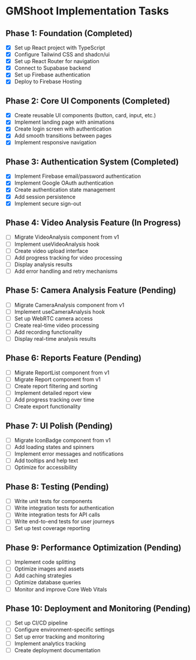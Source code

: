 # GMShoot Implementation Tasks

## Phase 1: Foundation (Completed)
- [x] Set up React project with TypeScript
- [x] Configure Tailwind CSS and shadcn/ui
- [x] Set up React Router for navigation
- [x] Connect to Supabase backend
- [x] Set up Firebase authentication
- [x] Deploy to Firebase Hosting

## Phase 2: Core UI Components (Completed)
- [x] Create reusable UI components (button, card, input, etc.)
- [x] Implement landing page with animations
- [x] Create login screen with authentication
- [x] Add smooth transitions between pages
- [x] Implement responsive navigation

## Phase 3: Authentication System (Completed)
- [x] Implement Firebase email/password authentication
- [x] Implement Google OAuth authentication
- [x] Create authentication state management
- [x] Add session persistence
- [x] Implement secure sign-out

## Phase 4: Video Analysis Feature (In Progress)
- [ ] Migrate VideoAnalysis component from v1
- [ ] Implement useVideoAnalysis hook
- [ ] Create video upload interface
- [ ] Add progress tracking for video processing
- [ ] Display analysis results
- [ ] Add error handling and retry mechanisms

## Phase 5: Camera Analysis Feature (Pending)
- [ ] Migrate CameraAnalysis component from v1
- [ ] Implement useCameraAnalysis hook
- [ ] Set up WebRTC camera access
- [ ] Create real-time video processing
- [ ] Add recording functionality
- [ ] Display real-time analysis results

## Phase 6: Reports Feature (Pending)
- [ ] Migrate ReportList component from v1
- [ ] Migrate Report component from v1
- [ ] Create report filtering and sorting
- [ ] Implement detailed report view
- [ ] Add progress tracking over time
- [ ] Create export functionality

## Phase 7: UI Polish (Pending)
- [ ] Migrate IconBadge component from v1
- [ ] Add loading states and spinners
- [ ] Implement error messages and notifications
- [ ] Add tooltips and help text
- [ ] Optimize for accessibility

## Phase 8: Testing (Pending)
- [ ] Write unit tests for components
- [ ] Write integration tests for authentication
- [ ] Write integration tests for API calls
- [ ] Write end-to-end tests for user journeys
- [ ] Set up test coverage reporting

## Phase 9: Performance Optimization (Pending)
- [ ] Implement code splitting
- [ ] Optimize images and assets
- [ ] Add caching strategies
- [ ] Optimize database queries
- [ ] Monitor and improve Core Web Vitals

## Phase 10: Deployment and Monitoring (Pending)
- [ ] Set up CI/CD pipeline
- [ ] Configure environment-specific settings
- [ ] Set up error tracking and monitoring
- [ ] Implement analytics tracking
- [ ] Create deployment documentation